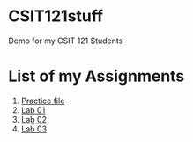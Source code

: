 # CSIT121stuff
Demo for my CSIT 121 Students

<h1>List of my Assignments</h1>

<ol>
<li><a href="practice/demo.html">Practice file</a></li>
<li><a href="lab01/aboutme.html">Lab 01</a></li>
<li><a href="lab02/">Lab 02</a></li>
<li><a href="lab03">Lab 03</a></li>
</ol>
